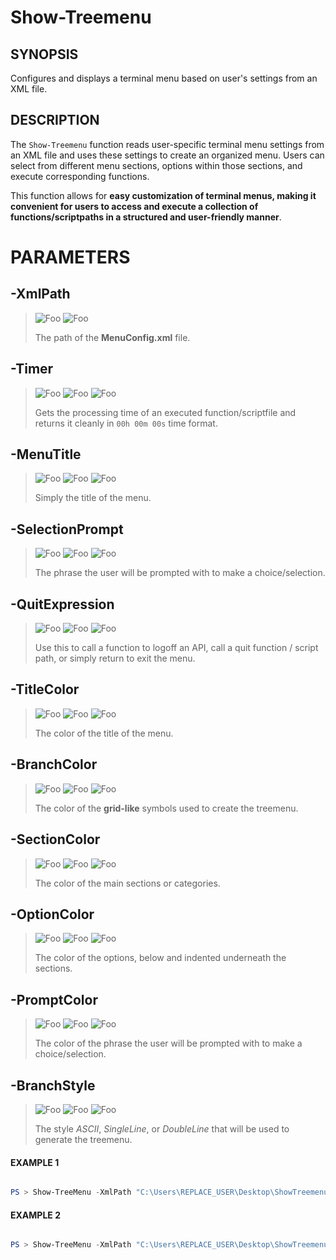 # Show-Treemenu
## SYNOPSIS
Configures and displays a terminal menu based on user's settings from an XML file.
## DESCRIPTION
The `Show-Treemenu` function reads user-specific terminal menu settings from an XML file
and uses these settings to create an organized menu. Users can select from different menu sections,
options within those sections, and execute corresponding functions.

This function allows for **easy customization of terminal menus, making it convenient for users to access
and execute a collection of functions/scriptpaths in a structured and user-friendly manner**.
# PARAMETERS


## **-XmlPath**

> ![Foo](https://img.shields.io/badge/Type-String-blue?) ![Foo](https://img.shields.io/badge/Mandatory-true-green?) 
>
> The path of the **MenuConfig.xml** file.
 

## **-Timer**

> ![Foo](https://img.shields.io/badge/Type-Boolean-blue?) ![Foo](https://img.shields.io/badge/Mandatory-false-red?) ![Foo](https://img.shields.io/badge/DefaultValue-True-blue?color=5547a8)
>
> Gets the processing time of an executed function/scriptfile and returns it cleanly in `00h 00m 00s` time format.
 

## **-MenuTitle**

> ![Foo](https://img.shields.io/badge/Type-String-blue?) ![Foo](https://img.shields.io/badge/Mandatory-false-red?) ![Foo](https://img.shields.io/badge/DefaultValue-MainMenu-blue?color=5547a8)
>
> Simply the title of the menu.
 

## **-SelectionPrompt**

> ![Foo](https://img.shields.io/badge/Type-String-blue?) ![Foo](https://img.shields.io/badge/Mandatory-false-red?) ![Foo](https://img.shields.io/badge/DefaultValue-Choose_an_Option-blue?color=5547a8)
>
> The phrase the user will be prompted with to make a choice/selection.
 

## **-QuitExpression**

> ![Foo](https://img.shields.io/badge/Type-String-blue?) ![Foo](https://img.shields.io/badge/Mandatory-false-red?) ![Foo](https://img.shields.io/badge/DefaultValue-Return-blue?color=5547a8)
>
> Use this to call a function to logoff an API, call a quit function / script path, or simply return to exit the menu.
 

## **-TitleColor**

> ![Foo](https://img.shields.io/badge/Type-String-blue?) ![Foo](https://img.shields.io/badge/Mandatory-false-red?) ![Foo](https://img.shields.io/badge/DefaultValue-Cyan-blue?color=5547a8)
>
> The color of the title of the menu.
 

## **-BranchColor**

> ![Foo](https://img.shields.io/badge/Type-String-blue?) ![Foo](https://img.shields.io/badge/Mandatory-false-red?) ![Foo](https://img.shields.io/badge/DefaultValue-Gray-blue?color=5547a8)
>
> The color of the **grid-like** symbols used to create the treemenu.
 

## **-SectionColor**

> ![Foo](https://img.shields.io/badge/Type-String-blue?) ![Foo](https://img.shields.io/badge/Mandatory-false-red?) ![Foo](https://img.shields.io/badge/DefaultValue-Yellow-blue?color=5547a8)
>
> The color of the main sections or categories.
 

## **-OptionColor**

> ![Foo](https://img.shields.io/badge/Type-String-blue?) ![Foo](https://img.shields.io/badge/Mandatory-false-red?) ![Foo](https://img.shields.io/badge/DefaultValue-White-blue?color=5547a8)
>
> The color of the options, below and indented underneath the sections.
 

## **-PromptColor**

> ![Foo](https://img.shields.io/badge/Type-String-blue?) ![Foo](https://img.shields.io/badge/Mandatory-false-red?) ![Foo](https://img.shields.io/badge/DefaultValue-Cyan-blue?color=5547a8)
>
> The color of the phrase the user will be prompted with to make a choice/selection.
 

## **-BranchStyle**

> ![Foo](https://img.shields.io/badge/Type-String-blue?) ![Foo](https://img.shields.io/badge/Mandatory-false-red?) ![Foo](https://img.shields.io/badge/DefaultValue-SingleLine-blue?color=5547a8)
>
> The style *ASCII*, *SingleLine*, or *DoubleLine* that will be used to generate the treemenu.
 

####  EXAMPLE 1 
```powershell

PS > Show-TreeMenu -XmlPath "C:\Users\REPLACE_USER\Desktop\ShowTreemenu\MenuConfig.xml"
```
####  EXAMPLE 2 
```powershell

PS > Show-TreeMenu -XmlPath "C:\Users\REPLACE_USER\Desktop\ShowTreemenu\MenuConfig.xml" -BranchColor Yellow
```